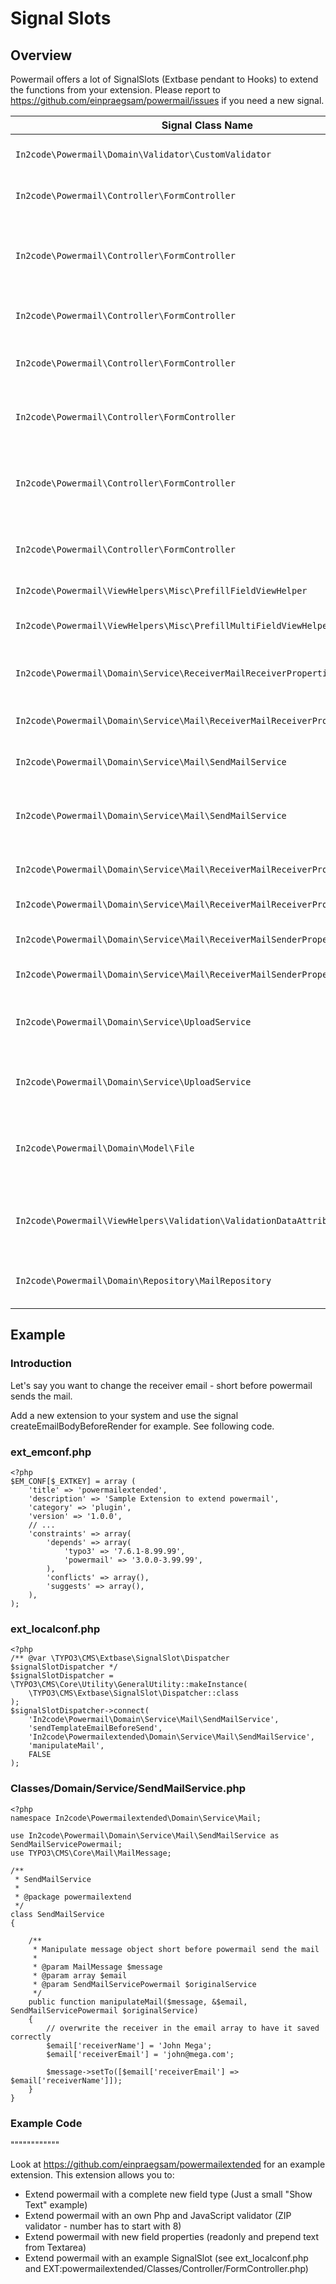 # Signal Slots

## Overview

Powermail offers a lot of SignalSlots (Extbase pendant to Hooks) to
extend the functions from your extension.
Please report to https://github.com/einpraegsam/powermail/issues if you need a new signal.

| Signal Class Name | Signal Name | Located in Method | Passed arguments | Description |
|-------------------|-------------|-------------------|------------------|-------------|
| `In2code\Powermail\Domain\Validator\CustomValidator` | isValid | isValid() | $mail, $this | Add your own serverside Validation |
| `In2code\Powermail\Controller\FormController` | formActionBeforeRenderView | formAction() | $form, $this | Slot is called before the form is rendered |
| `In2code\Powermail\Controller\FormController` | createActionBeforeRenderView | createAction() | $mail, $hash, $this | Slot is called before the mail and answers are persisted and before the emails are sent |
| `In2code\Powermail\Controller\FormController` | createActionAfterMailDbSaved | createAction() | $mail, $this | Slot ist called directly after the mail was persisted |
| `In2code\Powermail\Controller\FormController` | createActionAfterSubmitView | createAction() | $mail, $hash, $this | Slot is called after the create message was rendered |
| `In2code\Powermail\Controller\FormController` | confirmationActionBeforeRenderView | confirmationAction() | $mail, $this | Slot is called before the confirmation view is rendered |
| `In2code\Powermail\Controller\FormController` | optinConfirmActionBeforeRenderView | optinConfirmAction() | $mail, $hash, $this | Slot is called before the optin confirmation view is rendered (only if Double-Opt-In is in use) |
| `In2code\Powermail\Controller\FormController` | initializeObjectSettings | initializeObject() | $this, &$settings | Change Settings from Flexform or TypoScript before Action is called |
| `In2code\Powermail\ViewHelpers\Misc\PrefillFieldViewHelper` | render | render() | $field, $mail, $default, $this | Prefill fields by your own magic |
| `In2code\Powermail\ViewHelpers\Misc\PrefillMultiFieldViewHelper` | render | render() | $field, $mail, $cycle, $default, $this | Prefill multiple fields by your own magic |
| `In2code\Powermail\Domain\Service\ReceiverMailReceiverPropertiesService` | setReceiverEmails | setReceiverEmails() | &$emailArray, $this | Manipulate receiver emails short before the mails will be send |
| `In2code\Powermail\Domain\Service\Mail\ReceiverMailReceiverPropertiesService` | getReceiverName | getReceiverName() | &$receiverName, $this | Manipulate receiver name when getting it |
| `In2code\Powermail\Domain\Service\Mail\SendMailService` | sendTemplateEmailBeforeSend | prepareAndSend() | $message, &$email, $this | Change the message object before sending |
| `In2code\Powermail\Domain\Service\Mail\SendMailService` | createEmailBodyBeforeRender | createEmailBody() | $standaloneView, $email, $this | Manipulate standaloneView-object before the mail object will be rendered |
| `In2code\Powermail\Domain\Service\Mail\ReceiverMailReceiverPropertiesService` | setReceiverEmails | setReceiverEmails() | &$emailArray, $this | Manipulate given receiver email addresses |
| `In2code\Powermail\Domain\Service\Mail\ReceiverMailReceiverPropertiesService` | getReceiverName | getReceiverName() | &$receiverName, $this | Manipulate given receiver name |
| `In2code\Powermail\Domain\Service\Mail\ReceiverMailSenderPropertiesService` | getSenderEmail | getSenderEmail() | &$senderEmail, $this | Manipulate given sender email addresses |
| `In2code\Powermail\Domain\Service\Mail\ReceiverMailSenderPropertiesService` | getSenderName | getSenderName() | &$senderName, $this | Manipulate given sender name |
| `In2code\Powermail\Domain\Service\UploadService` | preflight | preflight() | $this | Change files from upload-fields before they will be validated, stored and send |
| `In2code\Powermail\Domain\Service\UploadService` | getFiles | getFiles() | $this | Change files array from upload-fields whenever files will be read |
| `In2code\Powermail\Domain\Model\File` | getNewPathAndFilename | getNewPathAndFilename() | $pathAndFilename, $this | Change path and filename of a single file for uploading, attaching to email or something else |
| `In2code\Powermail\ViewHelpers\Validation\ValidationDataAttributeViewHelper` | render | render() | &$additionalAttributes, $field, $iteration, $this | Useful if you want to hook into additionalAttributes and set your own attributes to fields |
| `In2code\Powermail\Domain\Repository\MailRepository` | getVariablesWithMarkersFromMail | getVariablesWithMarkersFromMail() | &$variables, $mail, $this | If you want to register your own markers use this signal |


## Example

### Introduction

Let's say you want to change the receiver email - short before powermail sends the mail.

Add a new extension to your system and use the signal createEmailBodyBeforeRender for example.
See following code.

### ext_emconf.php

```
<?php
$EM_CONF[$_EXTKEY] = array (
    'title' => 'powermailextended',
    'description' => 'Sample Extension to extend powermail',
    'category' => 'plugin',
    'version' => '1.0.0',
    // ...
    'constraints' => array(
        'depends' => array(
            'typo3' => '7.6.1-8.99.99',
            'powermail' => '3.0.0-3.99.99',
        ),
        'conflicts' => array(),
        'suggests' => array(),
    ),
);
```

### ext_localconf.php

```
<?php
/** @var \TYPO3\CMS\Extbase\SignalSlot\Dispatcher $signalSlotDispatcher */
$signalSlotDispatcher = \TYPO3\CMS\Core\Utility\GeneralUtility::makeInstance(
    \TYPO3\CMS\Extbase\SignalSlot\Dispatcher::class
);
$signalSlotDispatcher->connect(
    'In2code\Powermail\Domain\Service\Mail\SendMailService',
    'sendTemplateEmailBeforeSend',
    'In2code\Powermailextended\Domain\Service\Mail\SendMailService',
    'manipulateMail',
    FALSE
);
```

### Classes/Domain/Service/SendMailService.php

```
<?php
namespace In2code\Powermailextended\Domain\Service\Mail;

use In2code\Powermail\Domain\Service\Mail\SendMailService as SendMailServicePowermail;
use TYPO3\CMS\Core\Mail\MailMessage;

/**
 * SendMailService
 *
 * @package powermailextend
 */
class SendMailService
{

    /**
     * Manipulate message object short before powermail send the mail
     *
     * @param MailMessage $message
     * @param array $email
     * @param SendMailServicePowermail $originalService
     */
    public function manipulateMail($message, &$email, SendMailServicePowermail $originalService)
    {
        // overwrite the receiver in the email array to have it saved correctly
        $email['receiverName'] = 'John Mega';
        $email['receiverEmail'] = 'john@mega.com';

        $message->setTo([$email['receiverEmail'] => $email['receiverName']]);
    }
}
```

### Example Code
""""""""""""

Look at https://github.com/einpraegsam/powermailextended for an example extension.
This extension allows you to:

- Extend powermail with a complete new field type (Just a small "Show Text" example)
- Extend powermail with an own Php and JavaScript validator (ZIP validator - number has to start with 8)
- Extend powermail with new field properties (readonly and prepend text from Textarea)
- Extend powermail with an example SignalSlot (see ext_localconf.php and EXT:powermailextended/Classes/Controller/FormController.php)
